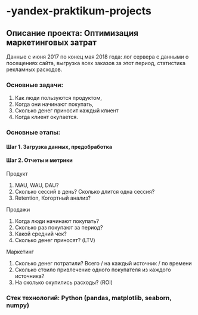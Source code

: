 # -yandex-praktikum-projects


## Описание проекта: Оптимизация маркетинговых затрат

Данные с июня 2017 по конец мая 2018 года: лог сервера с данными о посещениях сайта, выгрузка всех заказов за этот период, статистика рекламных расходов.

### Основные задачи:

1. Как люди пользуются продуктом,
2. Когда они начинают покупать,
3. Сколько денег приносит каждый клиент
4. Когда клиент окупается.

### Основные этапы:

#### Шаг 1. Загрузка данных, предобработка
#### Шаг 2. Отчеты и метрики

Продукт

1. MAU, WAU, DAU?
2. Сколько сессий в день? Сколько длится одна сессия?
4. Retention, Когортный анализ?

Продажи

1. Когда люди начинают покупать?
2. Сколько раз покупают за период?
3. Какой средний чек?
4. Сколько денег приносят? (LTV)

Маркетинг

1. Сколько денег потратили? Всего / на каждый источник / по времени
2. Сколько стоило привлечение одного покупателя из каждого источника?
3. На сколько окупились расходы? (ROI)

### Стек технологий: Python (pandas, matplotlib, seaborn, numpy)

